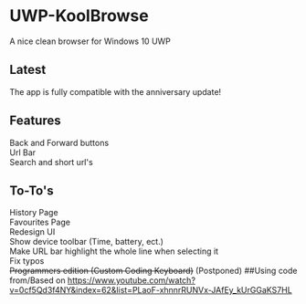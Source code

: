 # UWP-KoolBrowse
A nice clean browser for Windows 10 UWP
## Latest
The app is fully compatible with the anniversary update!
## Features
Back and Forward buttons</br>
Url Bar</br>
Search and short url's
## To-To's
History Page</br>
Favourites Page</br>
Redesign UI</br>
Show device toolbar (Time, battery, ect.)</br>
Make URL bar highlight the whole line when selecting it</br>
Fix typos</br>
~~Programmers edition (Custom Coding Keyboard)~~ (Postponed)
##Using code from/Based on
https://www.youtube.com/watch?v=0cf5Qd3f4NY&index=62&list=PLaoF-xhnnrRUNVx-JAfEy_kUrGGaKS7HL
